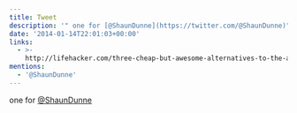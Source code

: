 ```yaml
---
title: Tweet
description: '" one for [@ShaunDunne](https://twitter.com/@ShaunDunne)"'
date: '2014-01-14T22:01:03+00:00'
links:
  - >-
    http://lifehacker.com/three-cheap-but-awesome-alternatives-to-the-apple-cinem-1500692411?utm_campaign=socialflow_lifehacker_facebook&utm_source=lifehacker_facebook&utm_medium=socialflow
mentions:
  - '@ShaunDunne'
---
```

 one for [@ShaunDunne](https://twitter.com/@ShaunDunne)
